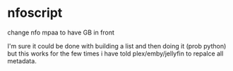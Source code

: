 # nfoscript
change nfo mpaa to have GB in front

I'm sure it could be done with building a list and then doing it (prob python) but this works for the few times i have told plex/emby/jellyfin to repalce all metadata.
